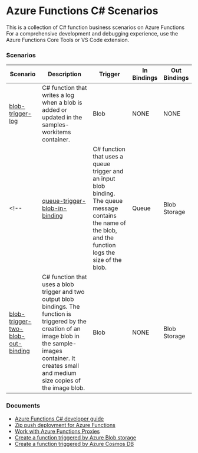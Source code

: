 # Azure Functions C# Scenarios

This is a collection of C# function business scenarios on Azure Functions For a comprehensive development and debugging experience, use the Azure Functions Core Tools or VS Code extension.

### Scenarios
| Scenario | Description | Trigger | In Bindings | Out Bindings
| ------------- | ------------- | ------------- | ----------- | ----------- |
| [blob-trigger-log](functions/blob-trigger-log) | C# function that writes a log when a blob is added or updated in the samples-workitems container. | Blob | NONE | NONE |
<!-- | [queue-trigger-blob-in-binding](functions/queue-trigger-blob-in-binding) | C# function that uses a queue trigger and an input blob binding. The queue message contains the name of the blob, and the function logs the size of the blob. | Queue | Blob Storage | NONE |
| [blob-trigger-two-blob-out-binding](functions/queue-trigger-blob-in-binding) |  C# function that uses a blob trigger and two output blob bindings. The function is triggered by the creation of an image blob in the sample-images container. It creates small and medium size copies of the image blob. | Blob | NONE | Blob Storage | -->


### Documents
* [Azure Functions C# developer guide](https://docs.microsoft.com/en-us/azure/azure-functions/functions-dotnet-class-library)
* [Zip push deployment for Azure Functions](https://docs.microsoft.com/en-us/azure/azure-functions/deployment-zip-push)
* [Work with Azure Functions Proxies](https://docs.microsoft.com/en-us/azure/azure-functions/functions-proxies)
* [Create a function triggered by Azure Blob storage](https://docs.microsoft.com/en-us/azure/azure-functions/functions-create-storage-blob-triggered-function)
* [Create a function triggered by Azure Cosmos DB](https://docs.microsoft.com/en-us/azure/azure-functions/functions-create-cosmos-db-triggered-function)
